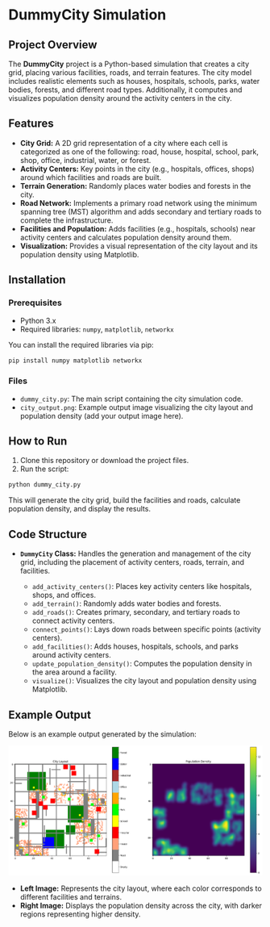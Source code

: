 # DummyCity Simulation

## Project Overview

The **DummyCity** project is a Python-based simulation that creates a city grid, placing various facilities, roads, and terrain features. The city model includes realistic elements such as houses, hospitals, schools, parks, water bodies, forests, and different road types. Additionally, it computes and visualizes population density around the activity centers in the city.

## Features

- **City Grid:** A 2D grid representation of a city where each cell is categorized as one of the following: road, house, hospital, school, park, shop, office, industrial, water, or forest.
- **Activity Centers:** Key points in the city (e.g., hospitals, offices, shops) around which facilities and roads are built.
- **Terrain Generation:** Randomly places water bodies and forests in the city.
- **Road Network:** Implements a primary road network using the minimum spanning tree (MST) algorithm and adds secondary and tertiary roads to complete the infrastructure.
- **Facilities and Population:** Adds facilities (e.g., hospitals, schools) near activity centers and calculates population density around them.
- **Visualization:** Provides a visual representation of the city layout and its population density using Matplotlib.

## Installation

### Prerequisites

- Python 3.x
- Required libraries: `numpy`, `matplotlib`, `networkx`

You can install the required libraries via pip:

```bash
pip install numpy matplotlib networkx
```

### Files

- `dummy_city.py`: The main script containing the city simulation code.
- `city_output.png`: Example output image visualizing the city layout and population density (add your output image here).

## How to Run

1. Clone this repository or download the project files.
2. Run the script:

```bash
python dummy_city.py
```

This will generate the city grid, build the facilities and roads, calculate population density, and display the results.

## Code Structure

- **`DummyCity` Class:** Handles the generation and management of the city grid, including the placement of activity centers, roads, terrain, and facilities.
  
  - `add_activity_centers()`: Places key activity centers like hospitals, shops, and offices.
  - `add_terrain()`: Randomly adds water bodies and forests.
  - `add_roads()`: Creates primary, secondary, and tertiary roads to connect activity centers.
  - `connect_points()`: Lays down roads between specific points (activity centers).
  - `add_facilities()`: Adds houses, hospitals, schools, and parks around activity centers.
  - `update_population_density()`: Computes the population density in the area around a facility.
  - `visualize()`: Visualizes the city layout and population density using Matplotlib.

## Example Output

Below is an example output generated by the simulation:

![City Layout and Population Density](city_output.png)

- **Left Image:** Represents the city layout, where each color corresponds to different facilities and terrains.
- **Right Image:** Displays the population density across the city, with darker regions representing higher density.
